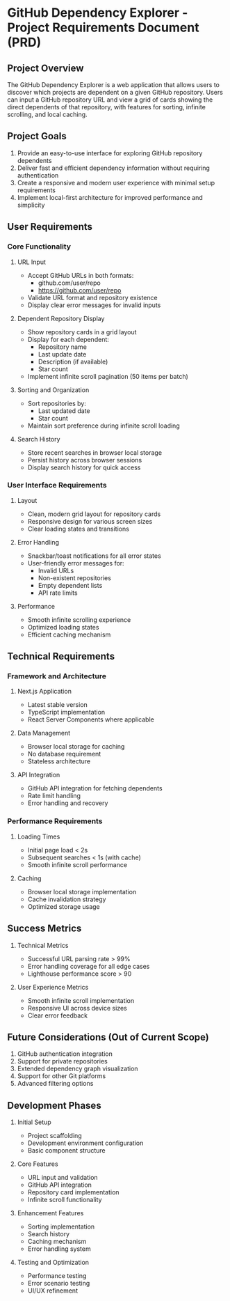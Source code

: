 # GitHub Dependency Explorer - Project Requirements Document (PRD)

## Project Overview
The GitHub Dependency Explorer is a web application that allows users to discover which projects are dependent on a given GitHub repository. Users can input a GitHub repository URL and view a grid of cards showing the direct dependents of that repository, with features for sorting, infinite scrolling, and local caching.

## Project Goals
1. Provide an easy-to-use interface for exploring GitHub repository dependents
2. Deliver fast and efficient dependency information without requiring authentication
3. Create a responsive and modern user experience with minimal setup requirements
4. Implement local-first architecture for improved performance and simplicity

## User Requirements

### Core Functionality
1. URL Input
   - Accept GitHub URLs in both formats:
     - github.com/user/repo
     - https://github.com/user/repo
   - Validate URL format and repository existence
   - Display clear error messages for invalid inputs

2. Dependent Repository Display
   - Show repository cards in a grid layout
   - Display for each dependent:
     - Repository name
     - Last update date
     - Description (if available)
     - Star count
   - Implement infinite scroll pagination (50 items per batch)

3. Sorting and Organization
   - Sort repositories by:
     - Last updated date
     - Star count
   - Maintain sort preference during infinite scroll loading

4. Search History
   - Store recent searches in browser local storage
   - Persist history across browser sessions
   - Display search history for quick access

### User Interface Requirements
1. Layout
   - Clean, modern grid layout for repository cards
   - Responsive design for various screen sizes
   - Clear loading states and transitions

2. Error Handling
   - Snackbar/toast notifications for all error states
   - User-friendly error messages for:
     - Invalid URLs
     - Non-existent repositories
     - Empty dependent lists
     - API rate limits

3. Performance
   - Smooth infinite scrolling experience
   - Optimized loading states
   - Efficient caching mechanism

## Technical Requirements

### Framework and Architecture
1. Next.js Application
   - Latest stable version
   - TypeScript implementation
   - React Server Components where applicable

2. Data Management
   - Browser local storage for caching
   - No database requirement
   - Stateless architecture

3. API Integration
   - GitHub API integration for fetching dependents
   - Rate limit handling
   - Error handling and recovery

### Performance Requirements
1. Loading Times
   - Initial page load < 2s
   - Subsequent searches < 1s (with cache)
   - Smooth infinite scroll performance

2. Caching
   - Browser local storage implementation
   - Cache invalidation strategy
   - Optimized storage usage

## Success Metrics
1. Technical Metrics
   - Successful URL parsing rate > 99%
   - Error handling coverage for all edge cases
   - Lighthouse performance score > 90

2. User Experience Metrics
   - Smooth infinite scroll implementation
   - Responsive UI across device sizes
   - Clear error feedback

## Future Considerations (Out of Current Scope)
1. GitHub authentication integration
2. Support for private repositories
3. Extended dependency graph visualization
4. Support for other Git platforms
5. Advanced filtering options

## Development Phases
1. Initial Setup
   - Project scaffolding
   - Development environment configuration
   - Basic component structure

2. Core Features
   - URL input and validation
   - GitHub API integration
   - Repository card implementation
   - Infinite scroll functionality

3. Enhancement Features
   - Sorting implementation
   - Search history
   - Caching mechanism
   - Error handling system

4. Testing and Optimization
   - Performance testing
   - Error scenario testing
   - UI/UX refinement 
